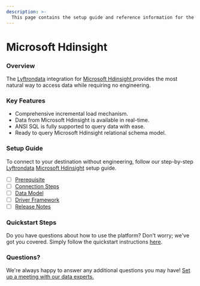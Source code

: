 ```yaml
---
description: >-
  This page contains the setup guide and reference information for the Microsoft Hdinsight source connector.
---
```


# Microsoft Hdinsight

### Overview

The [Lyftrondata](https://www.lyftrondata.com/) integration for [Microsoft Hdinsight](https://www.lyftrondata.com/integration/microsoft-hdinsight/)[ ](https://www.lyftrondata.com/integration/microsoft-hdinsight/)provides the most natural way to access data while requiring no engineering.

### Key Features

* Comprehensive incremental load mechanism.
* Data from Microsoft Hdinsight is available in real-time.&#x20;
* ANSI SQL is fully supported to query data with ease.
* Ready to query Microsoft Hdinsight relational schema model.

### Setup Guide

To connect to your destination without engineering, follow our step-by-step [Lyftrondata](https://www.lyftrondata.com/)  [Microsoft Hdinsight](https://www.lyftrondata.com/integration/microsoft-hdinsight/) setup guide.

* [ ] [Prerequisite](../../technology-analytics/microsoft-hdinsight/prerequisite.md)
* [ ] [Connection Steps](../../technology-analytics/microsoft-hdinsight/connection-steps.md)
* [ ] [Data Model](../../technology-analytics/microsoft-hdinsight/data-model/)
* [ ] [Driver Framework](../../technology-analytics/microsoft-hdinsight/driver-framework/)
* [ ] [Release Notes](../../technology-analytics/microsoft-hdinsight/release-notes.md)

### Quickstart Steps

Do you have questions about how to use the platform? Don't worry; we've got you covered. Simply follow the quickstart instructions [here](../../../quickstart-steps.md).

### Questions? <a href="#questions" id="questions"></a>

We're always happy to answer any additional questions you may have! [Set up a meeting with our data experts.](https://www.lyftrondata.com/book-a-meeting/)

